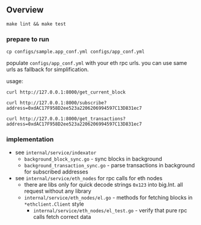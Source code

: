 ## Overview
```shell
make lint && make test
```

### prepare to run
```shell
cp configs/sample.app_conf.yml configs/app_conf.yml
```
populate `configs/app_conf.yml` with your eth rpc urls. you can use same urls as fallback for simplification.


usage:
```shell
curl http://127.0.0.1:8000/get_current_block
```

```shell
curl http://127.0.0.1:8000/subscribe?address=0xdAC17F958D2ee523a2206206994597C13D831ec7
```

```shell
curl http://127.0.0.1:8000/get_transactions?address=0xdAC17F958D2ee523a2206206994597C13D831ec7
```

### implementation
* see `internal/service/indexator`
  * `background_block_sync.go` - sync blocks in background
  * `background_transaction_sync.go` - parse transactions in background for subscribed addresses
* see `internal/service/eth_nodes` for rpc calls for eth nodes
  * there are libs only for quick decode strings `0x123` into big.Int. all request without any library
  * `internal/service/eth_nodes/el.go` - methods for fetching blocks in `*ethclient.Client` style
    * `internal/service/eth_nodes/el_test.go` - verify that pure rpc calls fetch correct data